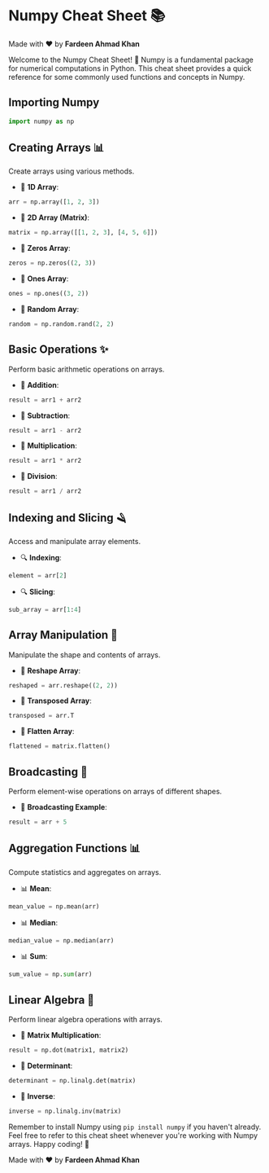 
# Numpy Cheat Sheet 📚

Made with :heart: by **Fardeen Ahmad Khan**

Welcome to the Numpy Cheat Sheet! 🌟 Numpy is a fundamental package for numerical computations in Python. This cheat sheet provides a quick reference for some commonly used functions and concepts in Numpy.

## Importing Numpy
```python
import numpy as np
```

## Creating Arrays 📊
Create arrays using various methods.

- 📝 **1D Array**:
```python
arr = np.array([1, 2, 3])
```

- 📝 **2D Array (Matrix)**:
```python
matrix = np.array([[1, 2, 3], [4, 5, 6]])
```

- 📝 **Zeros Array**:
```python
zeros = np.zeros((2, 3))
```

- 📝 **Ones Array**:
```python
ones = np.ones((3, 2))
```

- 📝 **Random Array**:
```python
random = np.random.rand(2, 2)
```

## Basic Operations ✨
Perform basic arithmetic operations on arrays.

- 🧮 **Addition**:
```python
result = arr1 + arr2
```

- 🧮 **Subtraction**:
```python
result = arr1 - arr2
```

- 🧮 **Multiplication**:
```python
result = arr1 * arr2
```

- 🧮 **Division**:
```python
result = arr1 / arr2
```

## Indexing and Slicing 🪒
Access and manipulate array elements.

- 🔍 **Indexing**:
```python
element = arr[2]
```

- 🔍 **Slicing**:
```python
sub_array = arr[1:4]
```

## Array Manipulation 🔄
Manipulate the shape and contents of arrays.

- 🔄 **Reshape Array**:
```python
reshaped = arr.reshape((2, 2))
```

- 🔄 **Transposed Array**:
```python
transposed = arr.T
```

- 🔄 **Flatten Array**:
```python
flattened = matrix.flatten()
```

## Broadcasting 📡
Perform element-wise operations on arrays of different shapes.

- 📡 **Broadcasting Example**:
```python
result = arr + 5
```

## Aggregation Functions 📊
Compute statistics and aggregates on arrays.

- 📊 **Mean**:
```python
mean_value = np.mean(arr)
```

- 📊 **Median**:
```python
median_value = np.median(arr)
```

- 📊 **Sum**:
```python
sum_value = np.sum(arr)
```

## Linear Algebra 🔗
Perform linear algebra operations with arrays.

- 🔗 **Matrix Multiplication**:
```python
result = np.dot(matrix1, matrix2)
```

- 🔗 **Determinant**:
```python
determinant = np.linalg.det(matrix)
```

- 🔗 **Inverse**:
```python
inverse = np.linalg.inv(matrix)
```

Remember to install Numpy using `pip install numpy` if you haven't already. Feel free to refer to this cheat sheet whenever you're working with Numpy arrays. Happy coding! 🚀

Made with :heart: by **Fardeen Ahmad Khan**
